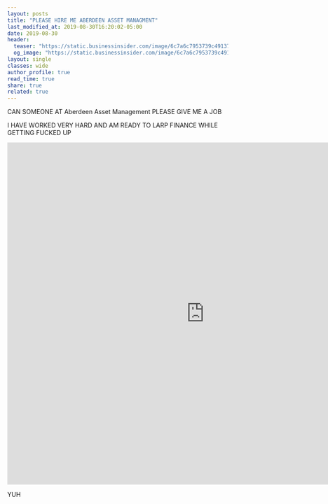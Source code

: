 ```yaml
---
layout: posts
title: "PLEASE HIRE ME ABERDEEN ASSET MANAGMENT"
last_modified_at: 2019-08-30T16:20:02-05:00
date: 2019-08-30
header:
  teaser: "https://static.businessinsider.com/image/6c7a6c7953739c4913743c00-750.jpg"
  og_image: "https://static.businessinsider.com/image/6c7a6c7953739c4913743c00-750.jpg"
layout: single
classes: wide
author_profile: true
read_time: true
share: true
related: true
---
```

CAN SOMEONE AT Aberdeen Asset Management PLEASE GIVE ME A JOB

I HAVE WORKED VERY HARD AND AM READY TO LARP FINANCE WHILE GETTING FUCKED UP

<iframe width="897" height="782" src="https://www.youtube.com/embed/jTLaowNxVpA" frameborder="0" allow="accelerometer; autoplay; encrypted-media; gyroscope; picture-in-picture" allowfullscreen></iframe>

YUH
